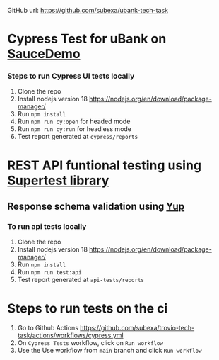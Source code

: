 GitHub url: https://github.com/subexa/ubank-tech-task

# Cypress Test for uBank on [SauceDemo](https://www.saucedemo.com/)

### Steps to run Cypress UI tests locally

1. Clone the repo
2. Install nodejs version 18 https://nodejs.org/en/download/package-manager/
3. Run `npm install`
4. Run `npm run cy:open` for headed mode
5. Run `npm run cy:run` for headless mode
6. Test report generated at `cypress/reports`

# REST API funtional testing using [Supertest library](https://github.com/ladjs/supertest)

## Response schema validation using [Yup](https://github.com/jquense/yup)

### To run api tests locally

1. Clone the repo
2. Install nodejs version 18 https://nodejs.org/en/download/package-manager/
3. Run `npm install`
4. Run `npm run test:api`
5. Test report generated at `api-tests/reports`

# Steps to run tests on the ci

1. Go to Github Actions https://github.com/subexa/trovio-tech-task/actions/workflows/cypress.yml
2. On `Cypress Tests` workflow, click on `Run workflow`
3. Use the Use workflow from `main` branch and click `Run workflow`
